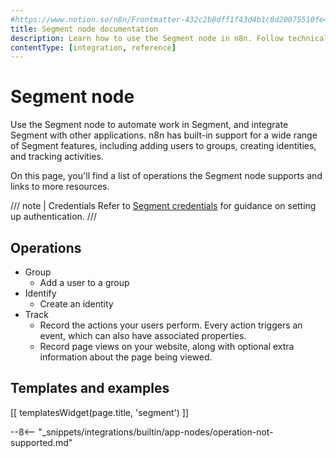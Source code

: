 ```yaml
---
#https://www.notion.so/n8n/Frontmatter-432c2b8dff1f43d4b1c8d20075510fe4
title: Segment node documentation
description: Learn how to use the Segment node in n8n. Follow technical documentation to integrate Segment node into your workflows.
contentType: [integration, reference]
---
```


# Segment node

Use the Segment node to automate work in Segment, and integrate Segment with other applications. n8n has built-in support for a wide range of Segment features, including adding users to groups, creating identities, and tracking activities. 

On this page, you'll find a list of operations the Segment node supports and links to more resources.

/// note | Credentials
Refer to [Segment credentials](/integrations/builtin/credentials/segment/) for guidance on setting up authentication. 
///

## Operations

* Group
    * Add a user to a group
* Identify
    * Create an identity
* Track
    * Record the actions your users perform. Every action triggers an event, which can also have associated properties.
    * Record page views on your website, along with optional extra information about the page being viewed.

## Templates and examples

<!-- see https://www.notion.so/n8n/Pull-in-templates-for-the-integrations-pages-37c716837b804d30a33b47475f6e3780 -->
[[ templatesWidget(page.title, 'segment') ]]

--8<-- "_snippets/integrations/builtin/app-nodes/operation-not-supported.md"

